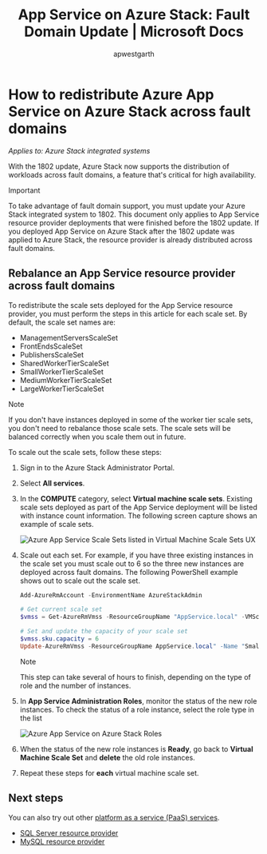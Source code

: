 ﻿---
title: 'App Service on Azure Stack: Fault Domain Update | Microsoft Docs'
description: How to redistribute Azure App Service on Azure Stack across fault domains
services: azure-stack
documentationcenter: ''
author: apwestgarth
manager: stefsch
editor: ''

ms.assetid:
ms.service: azure-stack
ms.workload: app-service
ms.tgt_pltfrm: na
ms.devlang: na
ms.topic: article
ms.date: 09/05/2018
ms.author: anwestg
ms.lastreviewed: 09/05/2018

---
# How to redistribute Azure App Service on Azure Stack across fault domains

*Applies to: Azure Stack integrated systems*

With the 1802 update, Azure Stack now supports the distribution of workloads across fault domains, a feature that's critical for high availability.

>[!IMPORTANT]
>To take advantage of fault domain support, you must update your Azure Stack integrated system to 1802. This document only applies to App Service resource provider deployments that were finished before the 1802 update. If you deployed App Service on Azure Stack after the 1802 update was applied to Azure Stack, the resource provider is already distributed across fault domains.

## Rebalance an App Service resource provider across fault domains

To redistribute the scale sets deployed for the App Service resource provider, you must perform the steps in this article for each scale set. By default, the scale set names are:

* ManagementServersScaleSet
* FrontEndsScaleSet
* PublishersScaleSet
* SharedWorkerTierScaleSet
* SmallWorkerTierScaleSet
* MediumWorkerTierScaleSet
* LargeWorkerTierScaleSet

>[!NOTE]
> If you don't have instances deployed in some of the worker tier scale sets, you don't need to rebalance those scale sets. The scale sets will be balanced correctly when you scale them out in future.

To scale out the scale sets, follow these steps:

1. Sign in to the Azure Stack Administrator Portal.
1. Select **All services**.
2. In the **COMPUTE** category, select **Virtual machine scale sets**. Existing scale sets deployed as part of the App Service deployment will be listed with instance count information. The following screen capture shows an example of scale sets.

      ![Azure App Service Scale Sets listed in Virtual Machine Scale Sets UX][1]

1. Scale out each set. For example, if you have three existing instances in the scale set you must scale out to 6 so the three new instances are deployed across fault domains. The following PowerShell example shows out to scale out the scale set.

   ```powershell
   Add-AzureRmAccount -EnvironmentName AzureStackAdmin 

   # Get current scale set
   $vmss = Get-AzureRmVmss -ResourceGroupName "AppService.local" -VMScaleSetName "SmallWorkerTierScaleSet"

   # Set and update the capacity of your scale set
   $vmss.sku.capacity = 6
   Update-AzureRmVmss -ResourceGroupName AppService.local" -Name "SmallWorkerTierScaleSet" -VirtualMachineScaleSet $vmss
   ```

   >[!NOTE]
   >This step can take several of hours to finish, depending on the type of role and the number of instances.

1. In **App Service Administration Roles**, monitor the status of the new role instances. To check the status of a role instance, select the role type in the list

    ![Azure App Service on Azure Stack Roles][2]

1. When the status of the new role instances is **Ready**, go back to **Virtual Machine Scale Set** and **delete** the old role instances.

1. Repeat these steps for **each** virtual machine scale set.

## Next steps

You can also try out other [platform as a service (PaaS) services](azure-stack-tools-paas-services.md).

* [SQL Server resource provider](azure-stack-sql-resource-provider-deploy.md)
* [MySQL resource provider](azure-stack-mysql-resource-provider-deploy.md)

<!--Image references-->
[1]: ./media/azure-stack-app-service-fault-domain-update/app-service-scale-sets.png
[2]: ./media/azure-stack-app-service-fault-domain-update/app-service-roles.png
